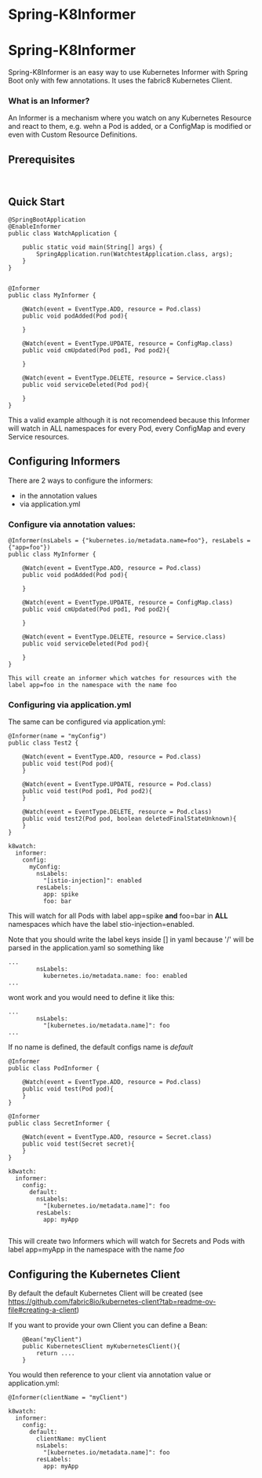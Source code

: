 Spring-K8Informer
=========


# Spring-K8Informer

Spring-K8Informer is an easy way to use Kubernetes Informer with Spring Boot only with few annotations. It uses the fabric8 Kubernetes Client.

### What is an Informer?
An Informer is a mechanism where you watch on any Kubernetes Resource and react to them, e.g. wehn a Pod is added, or a ConfigMap is modified or even with Custom Resource Definitions.


## Prerequisites

```


```

## Quick Start

```
@SpringBootApplication
@EnableInformer
public class WatchApplication {

    public static void main(String[] args) {
        SpringApplication.run(WatchtestApplication.class, args);
    }
}
```

```

@Informer
public class MyInformer {

    @Watch(event = EventType.ADD, resource = Pod.class)
    public void podAdded(Pod pod){
       
    }

    @Watch(event = EventType.UPDATE, resource = ConfigMap.class)
    public void cmUpdated(Pod pod1, Pod pod2){
        
    }

    @Watch(event = EventType.DELETE, resource = Service.class)
    public void serviceDeleted(Pod pod){
        
    }
}

```
This a valid example although it is not recomendeed because this Informer will watch in ALL namespaces for every Pod, every ConfigMap and every Service resources. 


## Configuring Informers

There are 2 ways to configure the informers:
- in the annotation values
- via application.yml

### Configure via annotation values:

```
@Informer(nsLabels = {"kubernetes.io/metadata.name=foo"}, resLabels = {"app=foo"})
public class MyInformer {

    @Watch(event = EventType.ADD, resource = Pod.class)
    public void podAdded(Pod pod){
       
    }

    @Watch(event = EventType.UPDATE, resource = ConfigMap.class)
    public void cmUpdated(Pod pod1, Pod pod2){
        
    }

    @Watch(event = EventType.DELETE, resource = Service.class)
    public void serviceDeleted(Pod pod){
        
    }
}

This will create an informer which watches for resources with the label app=foo in the namespace with the name foo
```
### Configuring via application.yml

The same can be configured via application.yml:

```
@Informer(name = "myConfig")
public class Test2 {

    @Watch(event = EventType.ADD, resource = Pod.class)
    public void test(Pod pod){
    }

    @Watch(event = EventType.UPDATE, resource = Pod.class)
    public void test(Pod pod1, Pod pod2){
    }

    @Watch(event = EventType.DELETE, resource = Pod.class)
    public void test2(Pod pod, boolean deletedFinalStateUnknown){
    }
}
```

```
k8watch:
  informer:
    config:
      myConfig:
        nsLabels:
          "[istio-injection]": enabled
        resLabels:
          app: spike
          foo: bar

```

This will watch for all Pods with label app=spike **and** foo=bar in **ALL** namespaces which have the label stio-injection=enabled.

Note that you should write the label keys inside [] in yaml because '/' will be parsed in the application.yaml
so something like

```
...
        nsLabels:
          kubernetes.io/metadata.name: foo: enabled
...

```
wont work and you would need to define it like this:

```
...
        nsLabels:
          "[kubernetes.io/metadata.name]": foo
...

```

If no name is defined, the default configs name is   *default*

```
@Informer
public class PodInformer {

    @Watch(event = EventType.ADD, resource = Pod.class)
    public void test(Pod pod){
    }
}

@Informer
public class SecretInformer {

    @Watch(event = EventType.ADD, resource = Secret.class)
    public void test(Secret secret){
    }
}

```

```
k8watch:
  informer:
    config:
      default:
        nsLabels:
          "[kubernetes.io/metadata.name]": foo
        resLabels:
          app: myApp


```
This will create two Informers which will watch for Secrets and Pods with label app=myApp in the namespace with the name *foo* 


## Configuring the Kubernetes Client

By default the default Kubernetes Client will be created (see https://github.com/fabric8io/kubernetes-client?tab=readme-ov-file#creating-a-client)

If you want to provide your own Client you can define a Bean:

```
    @Bean("myClient")
    public KubernetesClient myKubernetesClient(){
        return ....
    }
```
You would then reference to your client via annotation value or application.yml:
```
@Informer(clientName = "myClient")
```

```
k8watch:
  informer:
    config:
      default:
        clientName: myClient
        nsLabels:
          "[kubernetes.io/metadata.name]": foo
        resLabels:
          app: myApp

```
